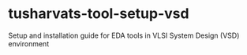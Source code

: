 # tusharvats-tool-setup-vsd
Setup and installation guide for EDA tools in VLSI System Design (VSD) environment
